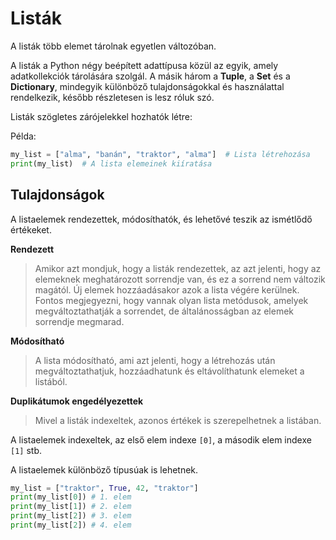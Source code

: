 # Listák

A listák több elemet tárolnak egyetlen változóban.

A listák a Python négy beépített adattípusa közül az egyik, amely adatkollekciók tárolására szolgál. A másik három a **Tuple**, a **Set** és a **Dictionary**, mindegyik különböző tulajdonságokkal és használattal rendelkezik, később részletesen is lesz róluk szó.

Listák szögletes zárójelekkel hozhatók létre:

Példa:
```python
my_list = ["alma", "banán", "traktor", "alma"]  # Lista létrehozása
print(my_list)  # A lista elemeinek kiíratása
```

## Tulajdonságok

A listaelemek rendezettek, módosíthatók, és lehetővé teszik az ismétlődő értékeket.

 **Rendezett**  
> Amikor azt mondjuk, hogy a listák rendezettek, az azt jelenti, hogy az elemeknek meghatározott sorrendje van, és ez a sorrend nem változik magától. 
> Új elemek hozzáadásakor azok a lista végére kerülnek. 
> Fontos megjegyezni, hogy vannak olyan lista metódusok, amelyek megváltoztathatják a sorrendet, de általánosságban az elemek sorrendje megmarad.

**Módosítható**
> A lista módosítható, ami azt jelenti, hogy a létrehozás után megváltoztathatjuk, hozzáadhatunk és eltávolíthatunk elemeket a listából.

**Duplikátumok engedélyezettek**
> Mivel a listák indexeltek, azonos értékek is szerepelhetnek a listában.

A listaelemek indexeltek, az első elem indexe `[0]`, a második elem indexe `[1]` stb. 

A listaelemek különböző típusúak is lehetnek.

```python
my_list = ["traktor", True, 42, "traktor"]  
print(my_list[0]) # 1. elem
print(my_list[1]) # 2. elem
print(my_list[2]) # 3. elem
print(my_list[2]) # 4. elem
```